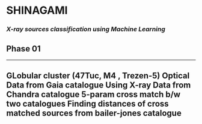 # SHINAGAMI
### _X-ray sources classification using Machine Learning_
## Phase 01 
---
GLobular cluster (47Tuc, M4 , Trezen-5)
    Optical Data from Gaia catalogue
    Using 
    X-ray Data from Chandra catalogue
    5-param cross match b/w two catalogues
    Finding distances of cross matched sources from bailer-jones catalogue
---

